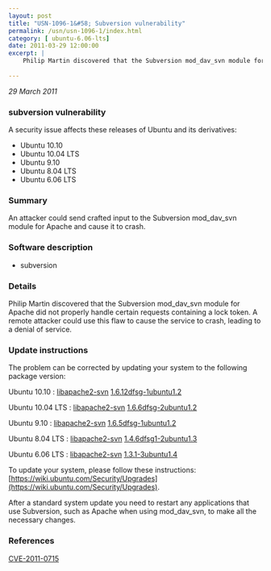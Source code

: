 ```yaml
---
layout: post
title: "USN-1096-1&#58; Subversion vulnerability"
permalink: /usn/usn-1096-1/index.html
category: [ ubuntu-6.06-lts]
date: 2011-03-29 12:00:00
excerpt: |
    Philip Martin discovered that the Subversion mod_dav_svn module for Apache did not properly handle certain requests containing a lock token. A remote attacker could use this flaw to cause the service to crash, leading to a denial of service. 
    
--- 
```

 
 

*29 March 2011*

### subversion vulnerability

A security issue affects these releases of Ubuntu and its derivatives:

* Ubuntu 10.10
* Ubuntu 10.04 LTS
* Ubuntu 9.10
* Ubuntu 8.04 LTS
* Ubuntu 6.06 LTS

### Summary

An attacker could send crafted input to the Subversion mod_dav_svn module for Apache and cause it to crash.

### Software description

* subversion 

### Details

Philip Martin discovered that the Subversion mod_dav_svn module for Apache did not properly handle certain requests containing a lock token. A remote attacker could use this flaw to cause the service to crash, leading to a denial of service. 

### Update instructions

The problem can be corrected by updating your system to the following package version:

Ubuntu 10.10
 : [libapache2-svn](https://launchpad.net/ubuntu/+source/subversion) <span> [1.6.12dfsg-1ubuntu1.2](https://launchpad.net/ubuntu/+source/subversion/1.6.12dfsg-1ubuntu1.2) </span> 

Ubuntu 10.04 LTS
 : [libapache2-svn](https://launchpad.net/ubuntu/+source/subversion) <span> [1.6.6dfsg-2ubuntu1.2](https://launchpad.net/ubuntu/+source/subversion/1.6.6dfsg-2ubuntu1.2) </span> 

Ubuntu 9.10
 : [libapache2-svn](https://launchpad.net/ubuntu/+source/subversion) <span> [1.6.5dfsg-1ubuntu1.2](https://launchpad.net/ubuntu/+source/subversion/1.6.5dfsg-1ubuntu1.2) </span> 

Ubuntu 8.04 LTS
 : [libapache2-svn](https://launchpad.net/ubuntu/+source/subversion) <span> [1.4.6dfsg1-2ubuntu1.3](https://launchpad.net/ubuntu/+source/subversion/1.4.6dfsg1-2ubuntu1.3) </span> 

Ubuntu 6.06 LTS
 : [libapache2-svn](https://launchpad.net/ubuntu/+source/subversion) <span> [1.3.1-3ubuntu1.4](https://launchpad.net/ubuntu/+source/subversion/1.3.1-3ubuntu1.4) </span> 

To update your system, please follow these instructions: [https://wiki.ubuntu.com/Security/Upgrades](https://wiki.ubuntu.com/Security/Upgrades).

After a standard system update you need to restart any applications that use Subversion, such as Apache when using mod_dav_svn, to make all the necessary changes. 

### References

 
 [CVE-2011-0715](http://people.ubuntu.com/~ubuntu-security/cve/CVE-2011-0715)
 

